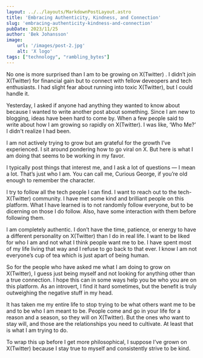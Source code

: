 ```yaml
---
layout: ../../layouts/MarkdownPostLayout.astro
title: 'Embracing Authenticity, Kindness, and Connection'
slug: 'embracing-authenticity-kindness-and-connection'
pubDate: 2023/11/25
author: 'Bek Johansson'
image:
    url: '/images/post-2.jpg'
    alt: 'X logo'
tags: ["technology", "rambling_bytes"]
---
```

<div class='prose'>
<p>
    No one is more surprised than I am to be growing on X(Twitter) . I didn’t join X(Twitter)  for financial gain but to connect with fellow deveopers and tech enthusiasts. I had slight fear about running into toxic X(Twitter), but I could handle it.
</p>

<p>
    Yesterday, I asked if anyone had anything they wanted to know about because I wanted to write another post about something. Since I am new to blogging, ideas have been hard to come by. When a few people said to write about how I am growing so rapidly on X(Twitter). I was like, ‘Who Me?’ I didn't realize I had been. 
</p>

<p>
    I am not actively trying to grow but am grateful for the growth I’ve experienced. I sit around pondering how to go viral on X. But here is what I am doing that seems to be working in my favor.
</p>

<p>
    I typically post things that interest me, and I ask a lot of questions — I mean a lot. That’s just who I am. You can call me, Curious George, if you’re old enough to remember the character.
</p>

<p>
    I try to follow all the tech people I can find. I want to reach out to the tech-X(Twitter) community. I have met some kind and brilliant people on this platform. What I have learned is to not randomly follow everyone, but to be dicerning on those I do follow. Also, have some interaction with them before following them. 
</p>

<p>
    I am completely authentic. I don’t have the time, patience, or energy to have a different personality on X(Twitter) than I do in real life. I want to be liked for who I am and not what I think people want me to be. I have spent most of my life living that way and I refuse to go back to that ever. I know I am not everyone’s cup of tea which is just apart of being human.
</p>

<p>
    So for the people who have asked me what I am doing to grow on X(Twitter), I guess just being myself and not looking for anything other than a true connection. I hope this can in some ways help you be who you are on this platform. As an introvert, I find it hard sometimes, but the benefit is truly outweighing the negative stuff in my head.
</p>

<p>
    It has taken me my entire life to stop trying to be what others want me to be and to be who I am meant to be. People come and go in your life for a reason and a season, so they will on X(Twitter). But the ones who want to stay will, and those are the relationships you need to cultivate. At least that is what I am trying to do.
</p>

<p>
    To wrap this up before I get more philosophical, I suppose I’ve grown on X(Twitter) because I stay true to myself and consistently strive to be kind.
</p>
</div>